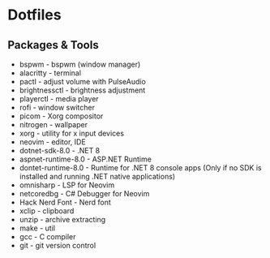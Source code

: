 # Dotfiles
## Packages & Tools
- bspwm - bspwm (window manager)
- alacritty - terminal
- pactl - adjust volume with PulseAudio
- brightnessctl - brightness adjustment
- playerctl - media player
- rofi - window switcher
- picom - Xorg compositor
- nitrogen - wallpaper
- xorg - utility for x input devices
- neovim - editor, IDE
- dotnet-sdk-8.0 - .NET 8
- aspnet-runtime-8.0 - ASP.NET Runtime
- dontet-runtime-8.0 - Runtime for .NET 8 console apps (Only if no SDK is installed and running .NET native applications)
- omnisharp - LSP for Neovim
- netcoredbg - C# Debugger for Neovim
- Hack Nerd Font - Nerd font
- xclip - clipboard
- unzip - archive extracting
- make - util
- gcc - C compiler
- git - git version control
